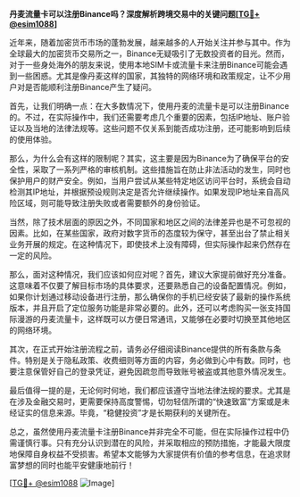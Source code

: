 **丹麦流量卡可以注册Binance吗？深度解析跨境交易中的关键问题[[TG💪+ @esim1088](https://t.me/s/esim1088)]**

近年来，随着加密货币市场的蓬勃发展，越来越多的人开始关注并参与其中。作为全球最大的加密货币交易所之一，Binance无疑吸引了无数投资者的目光。然而，对于一些身处海外的朋友来说，使用本地SIM卡或流量卡来注册Binance可能会遇到一些困惑。尤其是像丹麦这样的国家，其独特的网络环境和政策规定，让不少用户对是否能顺利注册Binance产生了疑问。

首先，让我们明确一点：在大多数情况下，使用丹麦的流量卡是可以注册Binance的。不过，在实际操作中，我们还需要考虑几个重要的因素，包括IP地址、账户验证以及当地的法律法规等。这些问题不仅关系到能否成功注册，还可能影响到后续的使用体验。

那么，为什么会有这样的限制呢？其实，这主要是因为Binance为了确保平台的安全性，采取了一系列严格的审核机制。这些措施旨在防止非法活动的发生，同时也保护用户的财产安全。例如，当用户尝试从某些特定地区访问平台时，系统会自动检测其IP地址，并根据预设规则决定是否允许继续操作。如果发现IP地址来自高风险区域，则可能导致注册失败或者需要额外的身份验证。

当然，除了技术层面的原因之外，不同国家和地区之间的法律差异也是不可忽视的因素。比如，在某些国家，政府对数字货币的态度较为保守，甚至出台了禁止相关业务开展的规定。在这种情况下，即使技术上没有障碍，但实际操作起来仍然存在一定的风险。

那么，面对这种情况，我们应该如何应对呢？首先，建议大家提前做好充分准备。这意味着不仅要了解目标市场的具体要求，还要熟悉自己的设备配置情况。例如，如果你计划通过移动设备进行注册，那么确保你的手机已经安装了最新的操作系统版本，并且开启了定位服务功能是非常必要的。此外，还可以考虑购买一张支持国际漫游的丹麦流量卡，这样既可以方便日常通讯，又能够在必要时切换至其他地区的网络环境。

其次，在正式开始注册流程之前，请务必仔细阅读Binance提供的所有条款与条件。特别是关于隐私政策、收费细则等方面的内容，务必做到心中有数。同时，也要注意保管好自己的登录凭证，避免因疏忽而导致账号被盗或其他意外情况发生。

最后值得一提的是，无论何时何地，我们都应该遵守当地法律法规的要求。尤其是在涉及金融交易时，更需要保持高度警惕，切勿轻信所谓的“快速致富”方案或是未经证实的信息来源。毕竟，“稳健投资”才是长期获利的关键所在。

总之，虽然使用丹麦流量卡注册Binance并非完全不可能，但在实际操作过程中仍需谨慎行事。只有充分认识到潜在的风险，并采取相应的预防措施，才能最大限度地保障自身权益不受损害。希望本文能够为大家提供有价值的参考信息，在追求财富梦想的同时也能平安健康地前行！

[[TG💪+ @esim1088](https://t.me/s/esim1088) ![Image](https://i.postimg.cc/4NQfJmqS/Snipaste-2025-05-13-00-14-12.png)]